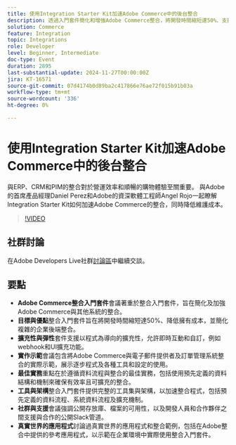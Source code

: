 ```yaml
---
title: 使用Integration Starter Kit加速Adobe Commerce中的後台整合
description: 透過入門套件簡化和增強Adobe Commerce整合，將開發時間縮短達50%、支援即時自訂，並提供全方位的工具和架構，如實務會議和真實世界應用程式所示。
solution: Commerce
feature: Integration
topic: Integrations
role: Developer
level: Beginner, Intermediate
doc-type: Event
duration: 2895
last-substantial-update: 2024-11-27T00:00:00Z
jira: KT-16571
source-git-commit: 07d4174b0d89ba2c417866e76ae72f015b91b03a
workflow-type: tm+mt
source-wordcount: '336'
ht-degree: 0%

---
```



# 使用Integration Starter Kit加速Adobe Commerce中的後台整合

與ERP、CRM和PIM的整合對於營運效率和順暢的購物體驗至關重要。 與Adobe的首席產品經理Daniel Perez和Adobe的資深軟體工程師Angel Rojo一起瞭解Integration Starter Kit如何加速Adobe Commerce的整合，同時降低維護成本。


>[!VIDEO](https://video.tv.adobe.com/v/3440398/?learn=on&enablevpops)

## 社群討論

在Adobe Developers Live社群[討論區](https://adobe.ly/40DgGmR)中繼續交談。

## 要點

* **Adobe Commerce整合入門套件**&#x200B;會議著重於整合入門套件，旨在簡化及加強Adobe Commerce與其他系統的整合。
* **目標與優點**&#x200B;整合入門套件旨在將開發時間縮短達50%、降低擁有成本，並簡化複雜的企業後端整合。
* **擴充性與彈性**&#x200B;套件支援以程式為導向的擴充性，允許即時互動和自訂，例如webhook和UI擴充功能。
* **實作示範**&#x200B;會議包含將Adobe Commerce與電子郵件提供者及訂單管理系統整合的實際示範，展示逐步程式及各種工具和設定的使用。
* **最佳實務**&#x200B;重點在於遵循資料流程與整合的最佳實務，包括使用預先定義的資料結構和機制來確保有效率且可擴充的整合。
* **工具與架構**&#x200B;整合入門套件提供完整的工具集與架構，以加速整合程式，包括預先定義的資料流程、系統資料流程及擴充機制。
* **社群與支援**&#x200B;會議強調公開存放庫、檔案的可用性，以及開發人員和合作夥伴之間支援與合作的公開Slack管道。
* **真實世界的應用程式**&#x200B;討論過真實世界的應用程式和整合範例，包括在Adobe整合中提供的參考應用程式，以示範在企業環境中實際使用整合入門套件。

